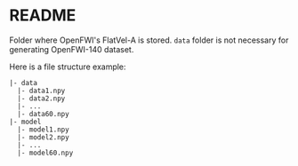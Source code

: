 # README
Folder where OpenFWI's FlatVel-A is stored. `data` folder is not necessary for generating OpenFWI-140 dataset.

Here is a file structure example: 

```text
|- data
  |- data1.npy
  |- data2.npy
  |- ...
  |- data60.npy
|- model
  |- model1.npy
  |- model2.npy
  |- ...
  |- model60.npy
```